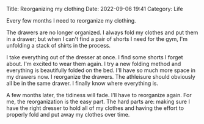 Title: Reorganizing my clothing
Date: 2022-09-06 19:41
Category: Life

Every few months I need to reorganize my clothing.

The drawers are no longer organized. I always fold my clothes and put them in a drawer; but when I can't find
a pair of shorts I need for the gym, I'm unfolding a stack of shirts in the process.  

I take everything out of the dresser at once. I find some shorts I forget about. I'm excited to wear them again. I try a new folding method and everything is beautifully folded on the bed. I'll have so much more space in my drawers now. I reorganize the drawers. The athleisure should obviously all be in the same drawer. I finally know where everything is.

A few months later, the tidiness will fade. I'll have to reorganize again. For me, the reorganization is the easy part. The hard parts are:
making sure I have the right dresser to hold all of my clothes and having the effort to properly fold and put away my clothes over time.
